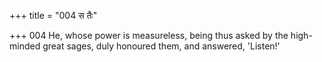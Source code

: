 +++
title = "004 स तैः"

+++
004	He, whose power is measureless, being thus asked by the high-minded great sages, duly honoured them, and answered, 'Listen!'